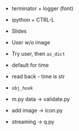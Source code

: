 - terminator + logger (font)
- ipython + CTRL-L

- Slides
- User w/o image
- Try user, then `as_dict`
- default for time
- read back - time is str
- `obj_hook`
- m.py data -> validate.py
- add image -> icon.py
- streaming -> q.py
